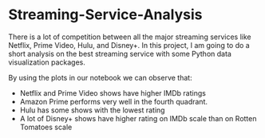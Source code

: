 # Streaming-Service-Analysis

There is a lot of competition between all the major streaming services like Netflix, Prime Video, Hulu, and Disney+. In this project, I am going to do a short analysis on the best streaming service with some Python data visualization packages.

By using the plots in our notebook we can observe that:
- Netflix and Prime Video shows have higher IMDb ratings
- Amazon Prime performs very well in the fourth quadrant. 
- Hulu has some shows with the lowest rating
- A lot of Disney+ shows have higher rating on IMDb scale than on Rotten Tomatoes scale













